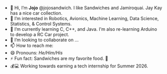 - 👋 Hi, I’m **Jojo** @jojosandwich. I like Sandwiches and Jamiroquai. Jay Kay has a nice car collection.
- 👀 I’m interested in Robotics, Avionics, Machine Learning, Data Science, Statistics, & Control Systems.
- 🌱 I’m currently learning C, C++, and Java. I'm also re-learning Arduino to develop a RC Car project.
- 💞️ I’m looking to collaborate on ...
- 📫 How to reach me: 
- 😄 Pronouns: *He/Him/His*
- ⚡ Fun fact: Sandwiches are my favorite food. 🥪
- 💰💻 Working towards earning a tech internship for Summer 2026.
<!---
jojosandwich/jojosandwich is a ✨ special ✨ repository because its `README.md` (this file) appears on your GitHub profile.
You can click the Preview link to take a look at your changes.
--->
